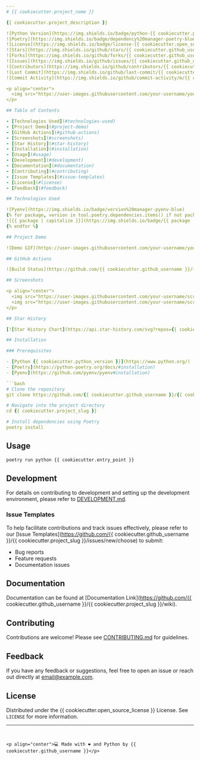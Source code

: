 ```yaml
---
# {{ cookiecutter.project_name }}

{{ cookiecutter.project_description }}

![Python Version](https://img.shields.io/badge/python-{{ cookiecutter.python_version }}-blue)
![Poetry](https://img.shields.io/badge/dependency%20manager-poetry-blue)
![License](https://img.shields.io/badge/license-{{ cookiecutter.open_source_license | urlencode }}-blue)
![Stars](https://img.shields.io/github/stars/{{ cookiecutter.github_username }}/{{ cookiecutter.project_slug }}?style=social)
![Forks](https://img.shields.io/github/forks/{{ cookiecutter.github_username }}/{{ cookiecutter.project_slug }}?style=social)
![Issues](https://img.shields.io/github/issues/{{ cookiecutter.github_username }}/{{ cookiecutter.project_slug }})
![Contributors](https://img.shields.io/github/contributors/{{ cookiecutter.github_username }}/{{ cookiecutter.project_slug }})
![Last Commit](https://img.shields.io/github/last-commit/{{ cookiecutter.github_username }}/{{ cookiecutter.project_slug }})
![Commit Activity](https://img.shields.io/github/commit-activity/m/{{ cookiecutter.github_username }}/{{ cookiecutter.project_slug }})

<p align="center">
  <img src="https://user-images.githubusercontent.com/your-username/your-project-banner.png" alt="Project Banner" />
</p>

## Table of Contents

- [Technologies Used](#technologies-used)
- [Project Demo](#project-demo)
- [GitHub Actions](#github-actions)
- [Screenshots](#screenshots)
- [Star History](#star-history)
- [Installation](#installation)
- [Usage](#usage)
- [Development](#development)
- [Documentation](#documentation)
- [Contributing](#contributing)
- [Issue Templates](#issue-templates)
- [License](#license)
- [Feedback](#feedback)

## Technologies Used

![Pyenv](https://img.shields.io/badge/version%20manager-pyenv-blue)
{% for package, version in tool.poetry.dependencies.items() if not package == "python" %}
![{{ package | capitalize }}](https://img.shields.io/badge/{{ package | urlencode }}-{{ version | urlencode }}-blue)
{% endfor %}

## Project Demo

![Demo GIF](https://user-images.githubusercontent.com/your-username/your-project-demo.gif)

## GitHub Actions

![Build Status](https://github.com/{{ cookiecutter.github_username }}/{{ cookiecutter.project_slug }}/actions/workflows/format-lint-test.yml/badge.svg)

## Screenshots

<p align="center">
  <img src="https://user-images.githubusercontent.com/your-username/screenshot1.png" alt="Screenshot 1" width="400"/>
  <img src="https://user-images.githubusercontent.com/your-username/screenshot2.png" alt="Screenshot 2" width="400"/>
</p>

## Star History

[![Star History Chart](https://api.star-history.com/svg?repos={{ cookiecutter.github_username }}/{{ cookiecutter.project_slug }}&type=Date)](https://star-history.com/#{{ cookiecutter.github_username }}/{{ cookiecutter.project_slug }}&Date)

## Installation

### Prerequisites

- [Python {{ cookiecutter.python_version }}](https://www.python.org/)
- [Poetry](https://python-poetry.org/docs/#installation)
- [Pyenv](https://github.com/pyenv/pyenv#installation)

```bash
# Clone the repository
git clone https://github.com/{{ cookiecutter.github_username }}/{{ cookiecutter.project_slug }}.git

# Navigate into the project directory
cd {{ cookiecutter.project_slug }}

# Install dependencies using Poetry
poetry install
```

## Usage

```bash
poetry run python {{ cookiecutter.entry_point }}
```

## Development

For details on contributing to development and setting up the development environment, please refer to [DEVELOPMENT.md](DEVELOPMENT.md).

### Issue Templates

To help facilitate contributions and track issues effectively, please refer to our [Issue Templates](https://github.com/{{ cookiecutter.github_username }}/{{ cookiecutter.project_slug }}/issues/new/choose) to submit:

- Bug reports
- Feature requests
- Documentation issues

## Documentation

Documentation can be found at [Documentation Link](https://github.com/{{ cookiecutter.github_username }}/{{ cookiecutter.project_slug }}/wiki).

## Contributing

Contributions are welcome! Please see [CONTRIBUTING.md](CONTRIBUTING.md) for guidelines.

## Feedback

If you have any feedback or suggestions, feel free to open an issue or reach out directly at [email@example.com](mailto:email@example.com).

## License

Distributed under the {{ cookiecutter.open_source_license }} License. See `LICENSE` for more information.

---
```


<p align="center">💻 Made with ❤️ and Python by {{ cookiecutter.github_username }}</p>
